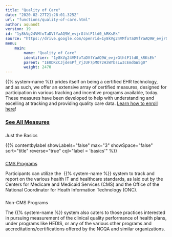 ```yaml
---
title: "Quality of Care"
date: "2020-02-27T21:28:01.325Z"
url: "functions/quality-of-care.html"
author: aquandt
version: 19
id: "1y8kVg24VMfoTaDVfYaAQ9W_evjrGthtF1ld0_kRKsEk"
source: "https://drive.google.com/open?id=1y8kVg24VMfoTaDVfYaAQ9W_evjrGthtF1ld0_kRKsEk"
menu:
    main:
        name: "Quality of Care"
        identifier: "1y8kVg24VMfoTaDVfYaAQ9W_evjrGthtF1ld0_kRKsEk"
        parent: "1E0DKcCJjdeSPf_YjJUF7pMO72HzWYbsLw3cEmdGW5g0"
        weight: 2470
---
```









{{% system-name %}} prides itself on being a certified EHR technology, and as such, we offer an extensive array of certified measures, designed for participation in various tracking and incentive programs available, today. These measures have been developed to help with understanding and excelling at tracking and providing quality care data. [Learn how to enroll here](quality-of-care/quality-reporting-enrollment.html)!

### [See All Measures](quality-of-care/measures.html)



### 

Just the Basics

{{% contentbylabel showLabels="false" max="3" showSpace="false" sort="title" reverse="true" cql="label = 'basics'" %}}

### 

[CMS Programs](../programs/quality-reporting/brief-introduction-to-quality-reporting.html)

Participants can utilize the  {{% system-name %}} system to track and report on the various health IT and healthcare standards, as laid out by the Centers for Medicare and Medicaid Services (CMS) and the Office of the National Coordinator for Heath Information Technology (ONC).



### 

Non-CMS Programs

The {{% system-name %}} system also caters to those practices interested in pursuing measurement of the clinical quality performance of health plans, under programs like HEDIS, or any of the various other programs and accreditations/certifications offered by the NCQA and similar organizations. 





























